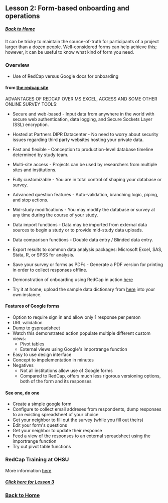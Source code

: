 ## Lesson 2: Form-based onboarding and operations
##### [Back to Home](../index.md)

It can be tricky to maintain the source-of-truth for participants of a project larger than a dozen people. Well-considered forms can help achieve this; however, it can be useful to know what kind of form you need.

### Overview

- Use of RedCap versus Google docs for onboarding

#### from [the redcap site](https://rc.partners.org/research-apps-and-services/collect-data)

ADVANTAGES OF REDCAP OVER MS EXCEL, ACCESS AND SOME OTHER ONLINE SURVEY TOOLS:
- Secure and web-based - Input data from anywhere in the world with secure web authentication, data logging, and Secure Sockets Layer (SSL) encryption.
- Hosted at Partners DIPR Datacenter - No need to worry about security issues regarding third party websites hosting your private data.
- Fast and flexible - Conception to production-level database timeline determined by study team.
- Multi-site access - Projects can be used by researchers from multiple sites and institutions.
- Fully customizable - You are in total control of shaping your database or survey.
- Advanced question features - Auto-validation, branching logic, piping, and stop actions.
- Mid-study modifications - You may modify the database or survey at any time during the course of your study.
- Data import functions - Data may be imported from external data sources to begin a study or to provide mid-study data uploads.
- Data comparison functions - Double data entry / Blinded data entry.
- Export results to common data analysis packages: Microsoft Excel, SAS, Stata, R, or SPSS for analysis.
- Save your survey or forms as PDFs - Generate a PDF version for printing in order to collect responses offline.

- Demonstration of onboarding using RedCap in action [here](https://redcap-dev.cgrb.oregonstate.edu/surveys/?s=9DAAEDK8M7)
- Try it at home; upload the sample data dictionary from [here](https://github.com/data2health/mtip-tutorial/blob/master/docs/data/ProjectOnboarding_DataDictionary_2018-09-15.csv) into your own instance.

#### Features of Google forms
- Option to require sign in and allow only 1 response per person
- URL validation
- Dump to gspreadsheet
 - Watch this demonstrated action populate multiple different custom views:
     - Pivot tables
     - External views using Google's importrange function
- Easy to use design interface
- Concept to impelementation in minutes
- Negatives
  - Not all institutions allow use of Google forms
  - Compared to RedCap, offers much less rigorous versioning options, both of the form and its responses
  
#### See one, do one
- Create a simple google form
 - Configure to collect email addreses from respondents, dump responses to an existing spreadsheet of your choice
- Get your neighbor to fill out the survey (while you fill out theirs)
- Edit your form's questions
- Get your neighbor to update their response
- Feed a view of the responses to an external spreadsheet using the importrange function
- Try out pivot table functions
  
### RedCap Training at OHSU
More information [here](https://www.ohsu.edu/xd/research/centers-institutes/octri/resources/octri-research-services/redcap-tutorials.cfm)

##### [Click here for Lesson 3](https://data2health.github.io/mtip-tutorial/lessons/Lesson3.html)
### [Back to Home](../index)
